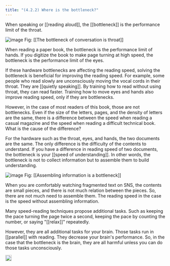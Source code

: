 ```yaml
---
title: "(4.2.2) Where is the bottleneck?"
---
```


When speaking or [[reading aloud]], the [[bottleneck]] is the performance limit of the throat.

![image](https://gyazo.com/5cf249b15afb48deae76fa0846235f45/thumb/1000)
Fig: [[The bottleneck of conversation is throat]]

When reading a paper book, the bottleneck is the performance limit of hands. If you digitize the book to make page turning at high speed, the bottleneck is the performance limit of the eyes.

If these hardware bottlenecks are affecting the reading speed, solving the bottleneck is beneficial for improving the reading speed. For example, some people who read slowly are unconsciously moving the vocal cords in their throat. They are [[quietly speaking]]. By training how to read without using throat, they can read faster. Training how to move eyes and hands also improve reading speed, only if they are bottlenecks.

However, in the case of most readers of this book, those are not bottlenecks. Even if the size of the letters, pages, and the density of letters are the same, there is a difference between the speed when reading a casual magazine and the speed when reading a difficult technical book. What is the cause of the difference?

For the hardware such as the throat, eyes, and hands, the two documents are the same. The only difference is the difficulty of the contents to understand. If you have a difference in reading speed of two documents, the bottleneck is your [[speed of understanding]]. In other words, the bottleneck is not to collect information but to assemble them to build understanding.

![image](https://gyazo.com/fe288a2c6d2f297affc5affc70fbe05c/thumb/1000)
Fig: [[Assembling information is a bottleneck]]

When you are comfortably watching fragmented text on SNS, the contents are small pieces, and there is not much relation between the pieces. So, there are not much need to assemble them. The reading speed in the case is the speed without assembling information.

Many speed-reading techniques propose additional tasks. Such as keeping the pace turning the page twice a second, keeping the pace by counting the number, or saying "[[relax]]" repeatedly.

However, they are all additional tasks for your brain. Those tasks run in [[parallel]] with reading. They decrease your brain's performance. So, in the case that the bottleneck is the brain, they are all harmful unless you can do those tasks unconsciously.

<img src='https://scrapbox.io/api/pages/nishio-en/en/icon' alt='en.icon' height="19.5"/>